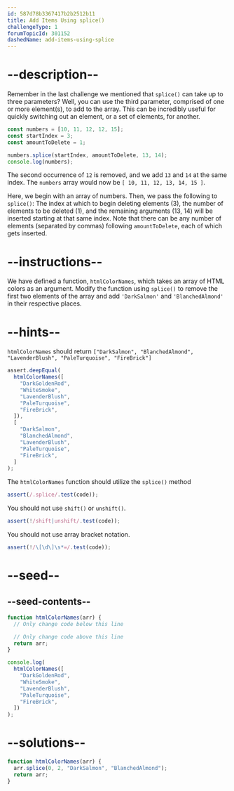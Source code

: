 ```yaml
---
id: 587d78b3367417b2b2512b11
title: Add Items Using splice()
challengeType: 1
forumTopicId: 301152
dashedName: add-items-using-splice
---
```


# --description--

Remember in the last challenge we mentioned that `splice()` can take up to three parameters? Well, you can use the third parameter, comprised of one or more element(s), to add to the array. This can be incredibly useful for quickly switching out an element, or a set of elements, for another.

```js
const numbers = [10, 11, 12, 12, 15];
const startIndex = 3;
const amountToDelete = 1;

numbers.splice(startIndex, amountToDelete, 13, 14);
console.log(numbers);
```

The second occurrence of `12` is removed, and we add `13` and `14` at the same index. The `numbers` array would now be `[ 10, 11, 12, 13, 14, 15 ]`.

Here, we begin with an array of numbers. Then, we pass the following to `splice()`: The index at which to begin deleting elements (3), the number of elements to be deleted (1), and the remaining arguments (13, 14) will be inserted starting at that same index. Note that there can be any number of elements (separated by commas) following `amountToDelete`, each of which gets inserted.

# --instructions--

We have defined a function, `htmlColorNames`, which takes an array of HTML colors as an argument. Modify the function using `splice()` to remove the first two elements of the array and add `'DarkSalmon'` and `'BlanchedAlmond'` in their respective places.

# --hints--

`htmlColorNames` should return `["DarkSalmon", "BlanchedAlmond", "LavenderBlush", "PaleTurquoise", "FireBrick"]`

```js
assert.deepEqual(
  htmlColorNames([
    "DarkGoldenRod",
    "WhiteSmoke",
    "LavenderBlush",
    "PaleTurquoise",
    "FireBrick",
  ]),
  [
    "DarkSalmon",
    "BlanchedAlmond",
    "LavenderBlush",
    "PaleTurquoise",
    "FireBrick",
  ]
);
```

The `htmlColorNames` function should utilize the `splice()` method

```js
assert(/.splice/.test(code));
```

You should not use `shift()` or `unshift()`.

```js
assert(!/shift|unshift/.test(code));
```

You should not use array bracket notation.

```js
assert(!/\[\d\]\s*=/.test(code));
```

# --seed--

## --seed-contents--

```js
function htmlColorNames(arr) {
  // Only change code below this line

  // Only change code above this line
  return arr;
}

console.log(
  htmlColorNames([
    "DarkGoldenRod",
    "WhiteSmoke",
    "LavenderBlush",
    "PaleTurquoise",
    "FireBrick",
  ])
);
```

# --solutions--

```js
function htmlColorNames(arr) {
  arr.splice(0, 2, "DarkSalmon", "BlanchedAlmond");
  return arr;
}
```
